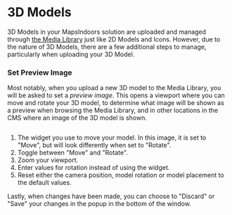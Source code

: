 # 3D Models

3D Models in your MapsIndoors solution are uploaded and managed through [the Media Library](https://docs.mapsindoors.com/cms-media-library) just like 2D Models and Icons. However, due to the nature of 3D Models, there are a few additional steps to manage, particularly when uploading your 3D Model.

### Set Preview Image[​](https://docs.mapsindoors.com/cms-3d-models#set-preview-image) <a href="#set-preview-image" id="set-preview-image"></a>

Most notably, when you upload a new 3D model to the Media Library, you will be asked to set a _preview image_. This opens a viewport where you can move and rotate your 3D model, to determine what image will be shown as a preview when browsing the Media Library, and in other locations in the CMS where an image of the 3D model is shown.

<figure><img src="https://docs.mapsindoors.com/img/cms/3d-preview-numbered.webp" alt=""><figcaption></figcaption></figure>

1. The widget you use to move your model. In this image, it is set to "Move", but will look differently when set to "Rotate".
2. Toggle between "Move" and "Rotate".
3. Zoom your viewport.
4. Enter values for rotation instead of using the widget.
5. Reset either the camera position, model rotation or model placement to the default values.

Lastly, when changes have been made, you can choose to "Discard" or "Save" your changes in the popup in the bottom of the window.
